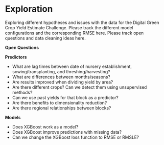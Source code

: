 # Exploration

Exploring different hypotheses and issues with the data for the Digital Green Crop Yield Estimate Challenge. Please track the different model configurations and the corresponding RMSE here. Please track open questions and data cleaning ideas here.

**Open Questions**

**Predictors**
- What are lag times between date of nursery establishment, sowing/transplanting, and threshing/harvesting?
- What are differences between months/seasons?
- Are results improved when dividing yield by area?
- Are there different crops? Can we detect them using unsupervised methods?
- Can we use past yields for that block as a predictor?
- Are there benefits to dimensionality reduction?
- Are there regional relationships between blocks?

**Models**
- Does XGBoost work as a model?
- Does XGBoost improve predictions with missing data?
- Can we change the XGBoost loss function to RMSE or RMSLE?
